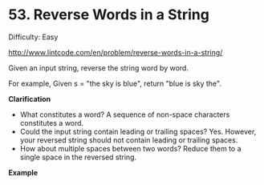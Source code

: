 # 53. Reverse Words in a String

Difficulty: Easy

http://www.lintcode.com/en/problem/reverse-words-in-a-string/

Given an input string, reverse the string word by word.

For example,
Given s = "the sky is blue",
return "blue is sky the".

**Clarification**  
* What constitutes a word?
A sequence of non-space characters constitutes a word.
* Could the input string contain leading or trailing spaces?
Yes. However, your reversed string should not contain leading or trailing spaces.
* How about multiple spaces between two words?
Reduce them to a single space in the reversed string.


**Example**  
